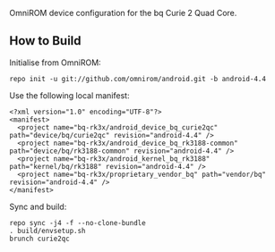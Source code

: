 OmniROM device configuration for the bq Curie 2 Quad Core.

How to Build
---------------

Initialise from OmniROM:

    repo init -u git://github.com/omnirom/android.git -b android-4.4

Use the following local manifest:

    <?xml version="1.0" encoding="UTF-8"?>
    <manifest>
      <project name="bq-rk3x/android_device_bq_curie2qc" path="device/bq/curie2qc" revision="android-4.4" />
      <project name="bq-rk3x/android_device_bq_rk3188-common" path="device/bq/rk3188-common" revision="android-4.4" />
      <project name="bq-rk3x/android_kernel_bq_rk3188" path="kernel/bq/rk3188" revision="android-4.4" />
      <project name="bq-rk3x/proprietary_vendor_bq" path="vendor/bq" revision="android-4.4" />
    </manifest>

Sync and build:

    repo sync -j4 -f --no-clone-bundle
    . build/envsetup.sh
    brunch curie2qc
